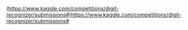 (https://www.kaggle.com/competitions/digit-recognizer/submissions#)https://www.kaggle.com/competitions/digit-recognizer/submissions#
